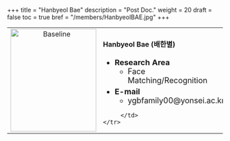 +++
title = "Hanbyeol Bae"
description = "Post Doc."
weight = 20
draft = false
toc = true
bref = "/members/HanbyeolBAE.jpg"
+++

<table>
    <tr>
       <td width="280" align="center" valign="top">
          <img alt="Baseline" width="200px" height="240" src="/members/HanbyeolBAE.jpg">
       </td>
       <td>
            <h4>Hanbyeol Bae (배한별)</h4>
            <ul class="member_info">
                <li style="font-size: 18px"><b>Research Area</b>
                    <ul class="interest">
                        <li style="margin-bottom: 5px">Face Matching/Recognition</li>
                    </ul>
                </li>
                <li style="font-size: 18px"><b>E-mail</b>
                    <ul>
                        <li style="margin-bottom: 5px">ygbfamily00@yonsei.ac.kr</li>
                    </ul>
                </li>
            </ul>
            
         </td>
    </tr>
</table>